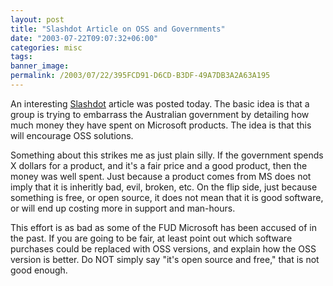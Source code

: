 ```yaml
---
layout: post
title: "Slashdot Article on OSS and Governments"
date: "2003-07-22T09:07:32+06:00"
categories: misc 
tags: 
banner_image: 
permalink: /2003/07/22/395FCD91-D6CD-B3DF-49A7DB3A2A63A195
---
```


An interesting <a href="http://slashdot.org/articles/03/07/22/0433236.shtml?tid=185&tid=98&tid=99">Slashdot</a> article was posted today. The basic idea is that a group is trying to embarrass the Australian government by detailing how much money they have spent on Microsoft products. The idea is that this will encourage OSS solutions.

Something about this strikes me as just plain silly.  If the government spends X dollars for a product, and it's a fair price and a good product, then the money was well spent. Just because a product comes from MS does not imply that it is inheritly bad, evil, broken, etc. On the flip side, just because something is free, or open source, it does not mean that it is good software, or will end up costing more in support and man-hours.

This effort is as bad as some of the FUD Microsoft has been accused of in the past. If you are going to be fair, at least point out which software purchases could be replaced with OSS versions, and explain how the OSS version is better. Do NOT simply say "it's open source and free," that is not good enough.